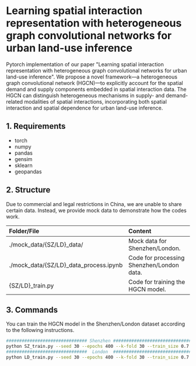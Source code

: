 # Learning spatial interaction representation with heterogeneous graph convolutional networks for urban land-use inference

Pytorch implementation of our paper "Learning spatial interaction representation with heterogeneous graph convolutional networks for urban land-use inference". We propose a novel framework—a heterogeneous graph convolutional network (HGCN)—to explicitly account for the spatial demand and supply components embedded in spatial interaction data. The HGCN can distinguish heterogeneous mechanisms in supply- and demand-related modalities of spatial interactions, incorporating both spatial interaction and spatial dependence for urban land-use inference.

## 1. Requirements
- torch
- numpy
- pandas
- gensim
- sklearn
- geopandas

## 2. Structure

Due to commercial and legal restrictions in China, we are unable to share certain data. Instead, we provide mock data to demonstrate how the codes work.

| Folder/File                            | Content                                   |
| :------------------------------------- | :---------------------------------------- |
| ./mock_data/{SZ/LD}_data/              | Mock data for Shenzhen/London.            |
| ./mock_data/{SZ/LD}_data_process.ipynb | Code for processing Shenzhen/London data. |
| {SZ/LD}_train.py                       | Code for training the HGCN model.         |

## 3. Commands

You can train the HGCN model in the Shenzhen/London dataset according to the following instructions.

```bash
############################### Shenzhen ################################
python SZ_train.py --seed 30 --epochs 400 --k-fold 30 --train_size 0.7
###############################  London  ################################
python LD_train.py --seed 30 --epochs 400 --k-fold 30 --train_size 0.7
```
